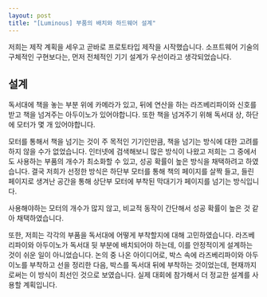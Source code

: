 ```yaml
---
layout: post
title: "[Luminous] 부품의 배치와 하드웨어 설계"
---
```


저희는 제작 계획을 세우고 곧바로 프로토타입 제작을 시작했습니다. 소프트웨어 기술의 구체적인 구현보다는, 먼저 전체적인 기기 설계가 우선이라고 생각되었습니다.

## 설계

독서대에 책을 놓는 부분 위에 카메라가 있고, 뒤에 연산을 하는 라즈베리파이와 신호를 받고 책을 넘겨주는 아두이노가 있어야합니다. 또한 책을 넘겨주기 위해 독서대 상, 하단에 모터가 몇 개 있어야합니다.

모터를 통해서 책을 넘기는 것이 주 목적인 기기인만큼, 책을 넘기는 방식에 대한 고려를 하지 않을 수가 없었습니다. 인터넷에 검색해보니 많은 방식이 나왔고 저희는 그 중에서도 사용하는 부품의 개수가 최소화할 수 있고, 성공 확률이 높은 방식을 채택하려고 하였습니다. 결국 저희가 선정한 방식은 하단부 모터를 통해 책의 페이지를 살짝 들고, 들린 페이지로 생겨난 공간을 통해 상단부 모터에 부착된 막대기가 페이지를 넘기는 방식입니다.

사용해야하는 모터의 개수가 많지 않고, 비교적 동작이 간단해서 성공 확률이 높은 것 같아 채택하였습니다.

또한, 저희는 각각의 부품을 독서대에 어떻게 부착할지에 대해 고민하였습니다. 라즈베리파이와 아두이노가 독서대 뒷 부분에 배치되어야 하는데, 이를 안정적이게 설계하는 것이 쉬운 일이 아니었습니다. 논의 중 나온 아이디어로, 박스 속에 라즈베리파이와 아두이노를 부착하고 선을 정리한 다음, 박스를 독서대 뒤에 부착하는 것이었는데, 현재까지로써는 이 방식이 최선인 것으로 보였습니다. 실제 대회에 참가해서 더 정교한 설계를 사용할 계획입니다.
